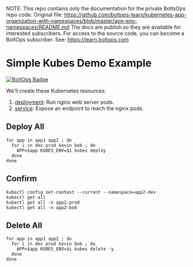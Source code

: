 <!-- note marker start -->
NOTE: This repo contains only the documentation for the private BoltsOps repo code.
Original file: https://github.com/boltops-learn/kubernetes-app-organization-with-namespaces/blob/master/app-env-namespaces/README.md
The docs are publish so they are available for interested subscribers.
For access to the source code, you can become a BoltOps subscriber.
See: https://learn.boltops.com

<!-- note marker end -->

# Simple Kubes Demo Example

[![BoltOps Badge](https://img.boltops.com/boltops/badges/boltops-badge.png)](https://www.boltops.com)

We'll create these Kubernetes resources:

1. [deployment](deployment.yaml): Run nginx web server pods.
2. [service](service.yaml): Expose an endpoint to reach the nginx pods.

## Deploy All

    for app in app1 app2 ; do
      for i in dev prod kevin bob ; do
        APP=$app KUBES_ENV=$i kubes deploy
      done
    done

## Confirm

    kubectl config set-context --current --namespace=app2-dev
    kubectl get all
    kubectl get all -n app2-prod
    kubectl get all -n app2-bob

## Delete All

    for app in app1 app2 ; do
      for i in dev prod kevin bob ; do
        APP=$app KUBES_ENV=$i kubes delete -y
      done
    done

